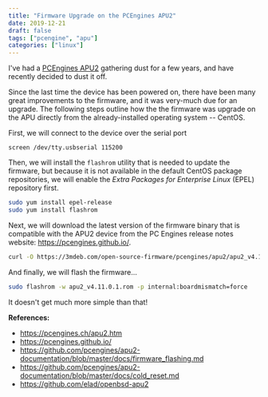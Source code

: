 ```yaml
---
title: "Firmware Upgrade on the PCEngines APU2"
date: 2019-12-21
draft: false
tags: ["pcengine", "apu"]
categories: ["linux"]
---
```


I've had a [PCEngines APU2](https://pcengines.ch/apu2.htm) gathering dust for a
few years, and have recently decided to dust it off.

Since the last time the device has been powered on, there have been many great
improvements to the firmware, and it was very-much due for an upgrade. The
following steps outline how the the firmware was upgrade on the APU directly
from the already-installed operating system -- CentOS.

First, we will connect to the device over the serial port

```
screen /dev/tty.usbserial 115200
```

Then, we will install the `flashrom` utility that is needed to update the
firmware, but because it is not available in the default CentOS package
repositories, we will enable the _Extra Packages for Enterprise Linux_ (EPEL)
repository first.

```bash
sudo yum install epel-release
sudo yum install flashrom
```

Next, we will download the latest version of the firmware binary that is
compatible with the APU2 device from the PC Engines release notes website:
<https://pcengines.github.io/>.

```bash
curl -O https://3mdeb.com/open-source-firmware/pcengines/apu2/apu2_v4.11.0.1.rom
```

And finally, we will flash the firmware...

```bash
sudo flashrom -w apu2_v4.11.0.1.rom -p internal:boardmismatch=force
```

It doesn't get much more simple than that!

**References:**

- <https://pcengines.ch/apu2.htm>
- <https://pcengines.github.io/>
- <https://github.com/pcengines/apu2-documentation/blob/master/docs/firmware_flashing.md>
- <https://github.com/pcengines/apu2-documentation/blob/master/docs/cold_reset.md>
- <https://github.com/elad/openbsd-apu2>

